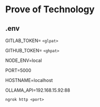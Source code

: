 # Prove of Technology

## .env

GITLAB_TOKEN= ```<glpat>```

GITHUB_TOKEN= ```<ghpat>```

NODE_ENV=local

PORT=5000

HOSTNAME=localhost

OLLAMA_API=192.168.15.92:88


```ngrok http <port>```